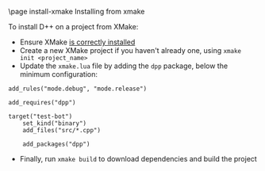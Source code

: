 \page install-xmake Installing from xmake

To install D++ on a project from XMake:

- Ensure XMake [is correctly installed](https://xmake.io/#/guide/installation)
- Create a new XMake project if you haven't already one, using `xmake init <project_name>`
- Update the `xmake.lua` file by adding the `dpp` package, below the minimum configuration:

```{.cmake}
add_rules("mode.debug", "mode.release")

add_requires("dpp")

target("test-bot")
    set_kind("binary")
    add_files("src/*.cpp")

    add_packages("dpp")
```

- Finally, run `xmake build` to download dependencies and build the project